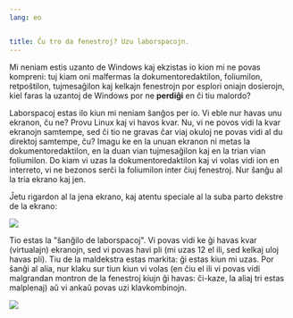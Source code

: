 ```yaml
---
lang: eo


title: Ĉu tro da fenestroj? Uzu laborspacojn.
---
```


Mi neniam estis uzanto de Windows kaj ekzistas io kion mi ne povas kompreni: tuj kiam oni malfermas la dokumentoredaktilon, foliumilon, retpoŝtilon, tujmesaĝilon kaj kelkajn fenestrojn por esplori oniajn dosierojn, kiel faras la uzantoj de Windows por ne <b>perdiĝi</b> en ĉi tiu malordo?

Laborspacoj estas ilo kiun mi neniam ŝanĝos per io. Vi eble nur havas unu ekranon, ĉu ne? Provu Linux kaj vi havos kvar. Nu, vi ne povos vidi la kvar ekranojn samtempe, sed ĉi tio ne gravas ĉar viaj okuloj ne povas vidi al du direktoj samtempe, ĉu? Imagu ke en la unuan ekranon ni metas la dokumentoredaktilon, en la duan vian tujmesaĝilon kaj en la trian vian foliumilon. Do kiam vi uzas la dokumentoredaktilon kaj vi volas vidi ion en interreto, vi ne bezonos serĉi la foliumilon inter ĉiuj fenestroj. Nur ŝanĝu al la tria ekrano kaj jen.

Ĵetu rigardon al la jena ekrano, kaj atentu speciale al la suba parto dekstre de la ekrano:

<img src="Images/workspaces.png" border="0"/>

Tio estas la "ŝanĝilo de laborspacoj". Vi povas vidi ke ĝi havas kvar (virtualajn) ekranojn, sed vi povas havi pli (mi uzas 12 el ili, sed kelkaj uloj havas pli). Tiu de la maldekstra estas markita: ĝi estas kiun mi uzas. Por ŝanĝi al alia, nur klaku sur tiun kiun vi volas (en ĉiu el ili vi povas vidi malgrandan montron de la fenestroj kiujn ĝi havas: ĉi-kaze, la aliaj tri estas malplenaj) aŭ vi ankaŭ povas uzi klavkombinojn.

<img src="Images/workspaces_full.png" border="0"/>




